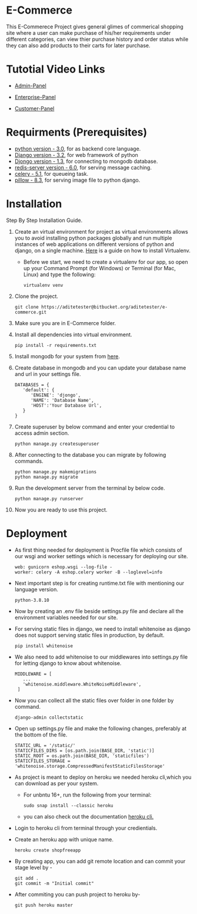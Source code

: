 # E-Commerce

This E-Commerece Project gives general glimes of commerical shopping site where a user can make purchase of his/her requirements under different categories, can view thier purchase history and order status while they can also add products to their carts for later purchase.

# Tutotial Video Links

* [Admin-Panel](https://www.dropbox.com/s/kn9bpkn4ns7k6mf/admin%20panel%20recording.webm?dl=0)

* [Enterprise-Panel](https://www.dropbox.com/s/i7m6a12m78fhb31/enterprise%20panel%20recording.webm?dl=0)

* [Customer-Panel](https://www.dropbox.com/s/47j0gmg4x8inw4k/user%20panel%20recording.webm?dl=0)

# Requirments (Prerequisites)

* [python version - 3.0](https://www.python.org/downloads/), for as backend core language.
* [Django version - 3.2](https://pypi.org/project/Django/), for web framework of python 
* [Djongo version - 1.3](https://pypi.org/project/djongo/), for connecting to mongodb database.
* [redis-server version - 6.0](https://pypi.org/project/redis-server/), for serving message caching.
* [celery - 5.1](https://pypi.org/project/celery/), for queueing task.
* [pillow - 8.3](https://pypi.org/project/Pillow/), for serving image file to python django.


# Installation 

Step By Step Installation Guide.

1. Create an virtual environment for project as virtual environments allows you to avoid installing python packages globally and run multiple instances of web applications on different versions of python and django, on a single machine. [Here](https://packaging.python.org/guides/installing-using-pip-and-virtual-environments/) is a guide on how to install Virtualenv.

   * Before we start, we need to create a virtualenv for our app, so open up your Command Prompt (for Windows) or Terminal (for Mac, Linux) and type the following:
      
      ```
      virtualenv venv
      ```


2. Clone the project.

   ```
   git clone https://aditetester@bitbucket.org/aditetester/e-commerce.git
   ```
   
3. Make sure you are in E-Commerce folder.

4. Install all dependencies into virtual environment.

   ```
   pip install -r requirements.txt
   ```

5. Install mongodb for your system from [here](https://www.mongodb.com/try/download/community).

6. Create database in mongodb and you can update your database name and url in your settings file.

   ```
   DATABASES = {
      'default': {
         'ENGINE': 'djongo',
         'NAME': 'Database Name',
         'HOST':'Your Database Url',        
      }
   }
   ```

7. Create superuser by below command and enter your credential to access admin section.
   
   ```
   python manage.py createsuperuser
   ```

8. After connecting to the database you can migrate by following commands.

   ```
   python manage.py makemigrations 
   python manage.py migrate
   ```
  
9. Run the development server from the terminal by below code.

   ```
   python manage.py runserver
   ```

10. Now you are ready to use this project.

# Deployment 

* As first thing needed for deployment is Procfile file which consists of our wsgi and worker settings which is necessary for deploying our site.

   ```
   web: gunicorn eshop.wsgi --log-file -
   worker: celery -A eshop.celery worker -B --loglevel=info
   ```

* Next important step is for creating runtime.txt file with mentioning our language version.

   ```
   python-3.8.10
   ```

* Now by creating an .env file beside settings.py file and declare all the environment variables needed for our site.

* For serving static files in django, we need to install whitenoise as django does not support serving static files in production, by default. 

   ```
   pip install whitenoise
   ```

* We also need to add whitenoise to our middlewares into settings.py file for letting django to know about whitenoise.

   ```
   MIDDLEWARE = [
      ...
      'whitenoise.middleware.WhiteNoiseMiddleware',
    ]
   ```

* Now you can collect all the static files over folder in one folder by command.

   ```
   django-admin collectstatic
   ```

* Open up settings.py file and make the following changes, preferably at the bottom of the file.
   
   ```
   STATIC_URL = '/static/'
   STATICFILES_DIRS = [os.path.join(BASE_DIR, 'static')]
   STATIC_ROOT = os.path.join(BASE_DIR, 'staticfiles')
   STATICFILES_STORAGE = 'whitenoise.storage.CompressedManifestStaticFilesStorage'
   ```

* As project is meant to deploy on heroku we needed heroku cli,which you can download as per your system.
   * For unbntu 16+, run the following from your terminal:

      ```
      sudo snap install --classic heroku
      ```

   * you can also check out the documentation [heroku cli.](https://devcenter.heroku.com/articles/heroku-cli)

* Login to heroku cli from terminal through your credientials.

* Create an heroku app with unique name.

   ```
   heroku create shopfreeapp
   ```
   
* By creating app, you can add git remote location and can commit your stage level by -

   ```
   git add .
   git commit -m "Initial commit"
   ```

* After commiting you can push project to heroku by-

   ```
   git push heroku master
   ```

